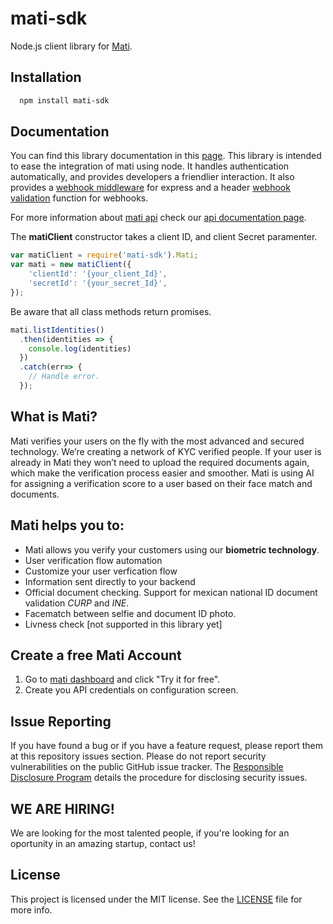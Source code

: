 # mati-sdk
<!--
[![Build Status][circleci-image]][circleci-url]
[![NPM version][npm-image]][npm-url]
[![License][license-image]][license-url]
[![Downloads][downloads-image]][downloads-url]
-->

Node.js client library for [Mati](https://getmati.io).

## Installation

```bash
  npm install mati-sdk
```

## Documentation

You can find this library documentation in this [page](http://mati.github.io/mati-sdk/).
This library is intended to ease the integration of mati using node. It handles authentication automatically, and provides developers a friendlier interaction. It also provides a [webhook middleware](global.html#webhookMiddleware) for express and a header [webhook validation](global.html#validateRequest) function for webhooks.

For more information about [mati api](https://getmati.io) check our [api documentation page](https://matikyc.docs.apiary.io/).


The **matiClient** constructor takes a client ID, and client Secret paramenter.

```js
var matiClient = require('mati-sdk').Mati;
var mati = new matiClient({
    'clientId': '{your_client_Id}',
    'secretId': '{your_secret_Id}',
});
```

Be aware that all class methods return promises.

```js
mati.listIdentities()
  .then(identities => {
    console.log(identities)
  })
  .catch(err=> {
    // Handle error.
  });
```

## What is Mati?
Mati verifies your users on the fly with the most advanced and secured technology. We’re creating a network of KYC verified people. If your user is already in Mati they won’t need to upload the required documents again, which make the verification process easier and smoother. Mati is using AI for assigning a verification score to a user based on their face match and documents.

## Mati helps you to:
* Mati allows you verify your customers using our **biometric technology**.
* User verification flow automation
* Customize your user verfication flow
* Information sent directly to your backend
* Official document checking. Support for mexican national ID document validation *CURP* and *INE*.
* Facematch between selfie and document ID photo.
* Livness check [not supported in this library yet]

## Create a free Mati Account

1.  Go to [mati dashboard](https://dashboard.mati.io/auth/register) and click "Try it for free".
2.  Create you API credentials on configuration screen.

## Issue Reporting

If you have found a bug or if you have a feature request, please report them at this repository issues section. Please do not report security vulnerabilities on the public GitHub issue tracker. The [Responsible Disclosure Program](https://getmati.com/whitehat) details the procedure for disclosing security issues.

## WE ARE HIRING!

We are looking for the most talented people, if you're looking for an oportunity in an amazing startup, contact us!

## License

This project is licensed under the MIT license. See the [LICENSE](LICENSE) file for more info.

<!-- Vaaaaarrrrsss -->
[circleci-image]: http://img.shields.io/circleci/project/github/mati/mati-sdk.svg?branch=master&style=flat-square
[circleci-url]: https://circleci.com/gh/mati/mati-sdk
[npm-image]: https://img.shields.io/npm/v/mati.svg?style=flat-square
[npm-url]: https://npmjs.org/package/mati-sdk
[license-image]: http://img.shields.io/npm/l/mati.svg?style=flat-square
[license-url]: #license
[downloads-image]: http://img.shields.io/npm/dm/mati.svg?style=flat-square
[downloads-url]: https://npmjs.org/package/mati-sdk
